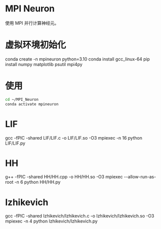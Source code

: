 # MPI Neuron

使用 MPI 并行计算神经元。


# 虚拟环境初始化
conda create -n mpineuron python=3.10
conda install gcc_linux-64
pip install numpy matplotlib psutil mpi4py

# 使用

```sh
cd ~/MPI_Neuron
conda activate mpineuron
```

# LIF
gcc -fPIC -shared LIF/LIF.c -o LIF/LIF.so -O3
mpiexec -n 16 python LIF/LIF.py

# HH
g++ -fPIC -shared HH/HH.cpp -o HH/HH.so -O3
mpiexec --allow-run-as-root -n 6 python HH/HH.py

# Izhikevich
gcc -fPIC -shared Izhikevich/Izhikevich.c -o Izhikevich/Izhikevich.so -O3
mpiexec -n 4 python Izhikevich/Izhikevich.py